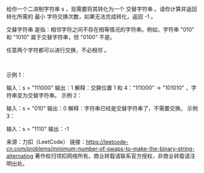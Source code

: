给你一个二进制字符串 s ，现需要将其转化为一个 交替字符串 。请你计算并返回转化所需的 最小 字符交换次数，如果无法完成转化，返回 -1 。

交替字符串 是指：相邻字符之间不存在相等情况的字符串。例如，字符串 "010" 和 "1010" 属于交替字符串，但 "0100" 不是。

任意两个字符都可以进行交换，不必相邻 。

 

示例 1：

输入：s = "111000"
输出：1
解释：交换位置 1 和 4："111000" -> "101010" ，字符串变为交替字符串。
示例 2：

输入：s = "010"
输出：0
解释：字符串已经是交替字符串了，不需要交换。
示例 3：

输入：s = "1110"
输出：-1


来源：力扣（LeetCode）
链接：https://leetcode-cn.com/problems/minimum-number-of-swaps-to-make-the-binary-string-alternating
著作权归领扣网络所有。商业转载请联系官方授权，非商业转载请注明出处。